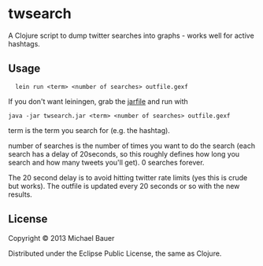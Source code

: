 # twsearch

A Clojure script to dump twitter searches into graphs - works well for
active hashtags.

## Usage

```
  lein run <term> <number of searches> outfile.gexf
```

If you don't want leiningen, grab the
[jarfile](raw/master/dist/twitter-search/twsearch.jar) and run with 

```
java -jar twsearch.jar <term> <number of searches> outfile.gexf
```

term is the term you search for (e.g. the hashtag).

number of searches is the number of times you want to do the search (each
search has a delay of 20seconds, so this roughly defines how long you
search and how many tweets you'll get). 0 searches forever.

The 20 second delay is to avoid hitting twitter rate limits (yes this is
crude but works). The outfile is updated every 20 seconds or so with the
new results.

## License

Copyright © 2013 Michael Bauer

Distributed under the Eclipse Public License, the same as Clojure.
